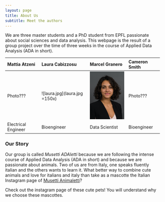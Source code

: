 ```yaml
---
layout: page
title: About Us
subtitle: Meet the authors
---
```


We are three master students and a PhD student from EPFL passionate about social sciences and data analysis. This webpage is the result of a group project over the time of three weeks in the course of Applied Data Analysis (ADA in short). 

| Mattia Atzeni | Laura Cabizzosu | Marcel Granero | Cameron Smith |
| :------ |:--- | :--- | :--- |
| Photo??? |  ![laura.jpg](laura.jpg =150x) | [<img src="laura.jpg" width="150"/>](laura.jpg) |Photo???| 
| Electrical Engineer | Bioengineer | Data Scientist | Bioengineer |




### Our Story
 
Our group is called *Musetti ADAletti* because we are following the intense course of Applied Data Analysis (ADA in short) and because we are passionate about animals. Two of us are from Italy, one speaks fluently italian and the others wants to learn it. What better way to combine cute animals and love for italians and italy than take as a mascotte the Italian Instagram page of [Musetti Animaletti](https://www.instagram.com/musetti_animaletti/?hl=en)?

Check out the instagram page of these cute pets! You will understand why we choose these mascottes.

